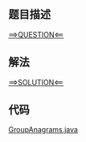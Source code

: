 ## 题目描述

[==>QUESTION<==](https://leetcode-cn.com/problems/group-anagrams-lcci/)

## 解法

[==>SOLUTION<==](https://leetcode-cn.com/problems/group-anagrams-lcci/solution/bian-wei-ci-zu-by-leetcode-solution-g2a8/)

## 代码

[GroupAnagrams.java](https://github.com/Marshal7cc/leetcode-java/blob/master/src/interview/GroupAnagrams.java)


